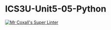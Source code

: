# ICS3U-Unit5-05-Python

[![Mr Coxall's Super Linter](https://github.com/ICS3U-1-2022/ics3u-unit5-05-python-joannesanthosh/workflows/Mr%20Coxall's%20Super%20Linter/badge.svg)](https://github.com/ICS3U-1-2022/ics3u-unit5-05-python-joannesanthosh/actions/)
